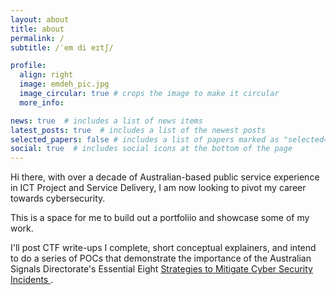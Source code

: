 ```yaml
---
layout: about
title: about
permalink: /
subtitle: /ˈem di eɪtʃ/

profile:
  align: right
  image: emdeh_pic.jpg
  image_circular: true # crops the image to make it circular
  more_info:

news: true  # includes a list of news items
latest_posts: true  # includes a list of the newest posts
selected_papers: false # includes a list of papers marked as "selected={true}"
social: true  # includes social icons at the bottom of the page
---
```


Hi there, with over a decade of Australian-based public service experience in ICT Project and Service Delivery, I am now looking to pivot my career towards cybersecurity.

This is a space for me to build out a portfoliio and showcase some of my work.

I'll post CTF write-ups I complete, short conceptual explainers, and intend to do a series of POCs that demonstrate the importance of the Australian Signals Directorate's Essential Eight <a href="https://www.cyber.gov.au/resources-business-and-government/essential-cyber-security/essential-eight/essential-eight-explained"> Strategies to Mitigate Cyber Security Incidents </a>.

<!--
I pride myself on my sharp attention to detail, ability to devise logical solutions to complex problems, and always considering the human element. I aim to continuously improve my skills, and love that there is always something new to uncover in cyber.
-->